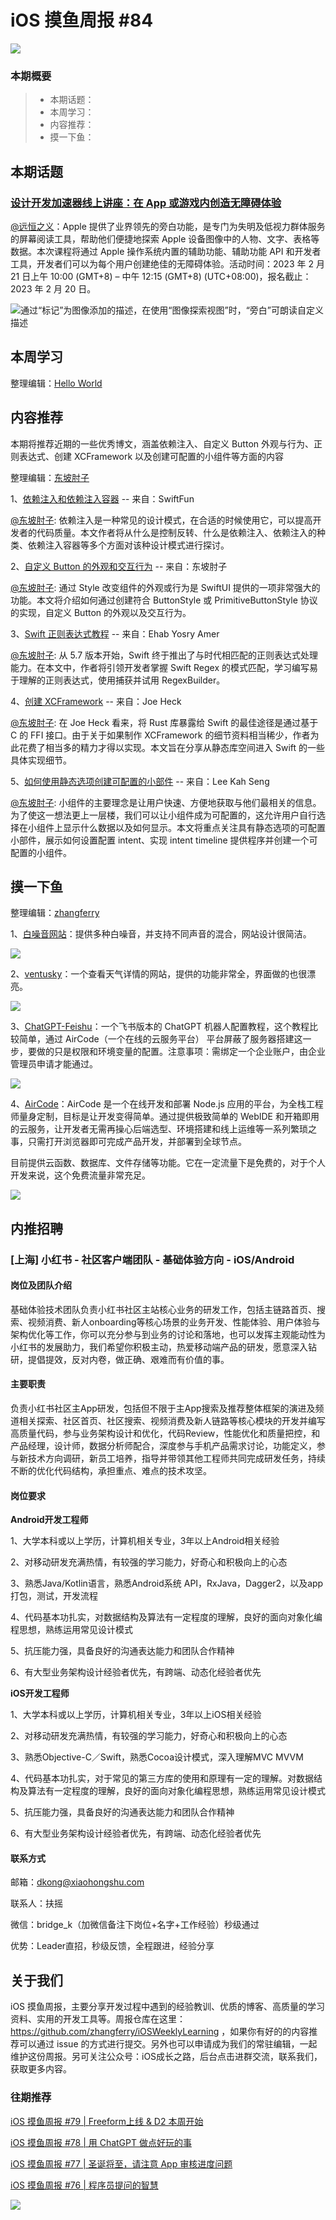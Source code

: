 # iOS 摸鱼周报 #84

![](https://cdn.zhangferry.com/Images/moyu_weekly_cover.jpeg)

### 本期概要

> * 本期话题：
> * 本周学习：
> * 内容推荐：
> * 摸一下鱼：

## 本期话题

### [设计开发加速器线上讲座：在 App 或游戏内创造无障碍体验](https://developer.apple.com/events/view/ZJPV5C8NC8/dashboard "设计开发加速器线上讲座：在 App 或游戏内创造无障碍体验")

[@远恒之义](https://github.com/eternaljust)：Apple 提供了业界领先的旁白功能，是专门为失明及低视力群体服务的屏幕阅读工具，帮助他们便捷地探索 Apple 设备图像中的人物、文字、表格等数据。本次课程将通过 Apple 操作系统内置的辅助功能、辅助功能 API 和开发者工具，开发者们可以为每个用户创建绝佳的无障碍体验。活动时间：2023 年 2 月 21 日上午 10:00 (GMT+8) – 中午 12:15 (GMT+8) (UTC+08:00)，报名截止：2023 年 2 月 20 日。

![通过“标记”为图像添加的描述，在使用“图像探索视图”时，“旁白”可朗读自定义描述](https://cdn.zhangferry.com/Images/84-markup-image-voiceover.png)

## 本周学习

整理编辑：[Hello World](https://juejin.cn/user/2999123453164605/posts)



## 内容推荐

本期将推荐近期的一些优秀博文，涵盖依赖注入、自定义 Button 外观与行为、正则表达式、创建 XCFramework 以及创建可配置的小组件等方面的内容

整理编辑：[东坡肘子](https://www.fatbobman.com/)

1、[依赖注入和依赖注入容器](https://juejin.cn/post/7193220280993447992 "依赖注入和依赖注入容器") -- 来自：SwiftFun

[@东坡肘子](https://www.fatbobman.com/): 依赖注入是一种常见的设计模式，在合适的时候使用它，可以提高开发者的代码质量。本文作者将从什么是控制反转、什么是依赖注入、依赖注入的种类、依赖注入容器等多个方面对该种设计模式进行探讨。

2、[自定义 Button 的外观和交互行为](https://www.fatbobman.com/posts/custom-button-style-in-SwiftUI/ "自定义 Button 的外观和交互行为") -- 来自：东坡肘子

[@东坡肘子](https://www.fatbobman.com/): 通过 Style 改变组件的外观或行为是 SwiftUI 提供的一项非常强大的功能。本文将介绍如何通过创建符合 ButtonStyle 或 PrimitiveButtonStyle 协议的实现，自定义 Button 的外观以及交互行为。

3、[Swift 正则表达式教程](https://www.kodeco.com/36182126-swift-regex-tutorial-getting-started "Swift 正则表达式教程") -- 来自：Ehab Yosry Amer

[@东坡肘子](https://www.fatbobman.com/): 从 5.7 版本开始，Swift 终于推出了与时代相匹配的正则表达式处理能力。在本文中，作者将引领开发者掌握 Swift Regex 的模式匹配，学习编写易于理解的正则表达式，使用捕获并试用 RegexBuilder。

4、[创建 XCFramework](https://rhonabwy.com/2023/02/10/creating-an-xcframework/ "创建 XCFramework") -- 来自：Joe Heck

[@东坡肘子](https://www.fatbobman.com/): 在 Joe Heck 看来，将 Rust 库暴露给 Swift 的最佳途径是通过基于 C 的 FFI 接口。由于关于如果制作 XCFramework 的细节资料相当稀少，作者为此花费了相当多的精力才得以实现。本文旨在分享从静态库空间进入 Swift 的一些具体实现细节。

5、[如何使用静态选项创建可配置的小部件](https://swiftsenpai.com/development/configurable-widgets-static-options/?utm_source=rss&utm_medium=rss&utm_campaign=configurable-widgets-static-options "如何使用静态选项创建可配置的小部件") -- 来自：Lee Kah Seng

[@东坡肘子](https://www.fatbobman.com/): 小组件的主要理念是让用户快速、方便地获取与他们最相关的信息。为了使这一想法更上一层楼，我们可以让小组件成为可配置的，这允许用户自行选择在小组件上显示什么数据以及如何显示。本文将重点关注具有静态选项的可配置小部件，展示如何设置配置 intent、实现 intent timeline 提供程序并创建一个可配置的小组件。

## 摸一下鱼

整理编辑：[zhangferry](https://zhangferry.com)

1、[白噪音网站](https://asoftmurmur.com/ "白噪音网站")：提供多种白噪音，并支持不同声音的混合，网站设计很简洁。

![](https://cdn.zhangferry.com/Images/20230212161625.png)

2、[ventusky](https://www.ventusky.com/ "ventusky")：一个查看天气详情的网站，提供的功能非常全，界面做的也很漂亮。

![](https://cdn.zhangferry.com/Images/20230212201409.png)

3、[ChatGPT-Feishu](https://github.com/bestony/ChatGPT-Feishu "ChatGPT-Feishu")：一个飞书版本的 ChatGPT 机器人配置教程，这个教程比较简单，通过 AirCode（一个在线的云服务平台） 平台屏蔽了服务器搭建这一步，要做的只是权限和环境变量的配置。注意事项：需绑定一个企业账户，由企业管理员申请才能通过。

![](https://cdn.zhangferry.com/Images/20230212193413.png)

4、[AirCode](https://aircode.io/ "AirCode")：AirCode 是一个在线开发和部署 Node.js 应用的平台，为全栈工程师量身定制，目标是让开发变得简单。通过提供极致简单的 WebIDE 和开箱即用的云服务，让开发者无需再操心后端选型、环境搭建和线上运维等一系列繁琐之事，只需打开浏览器即可完成产品开发，并部署到全球节点。

目前提供云函数、数据库、文件存储等功能。它在一定流量下是免费的，对于个人开发来说，这个免费流量非常充足。

![](https://cdn.zhangferry.com/Images/20230212194101.png)

## 内推招聘

### [上海] 小红书 - 社区客户端团队 - 基础体验方向 - iOS/Android

#### 岗位及团队介绍

基础体验技术团队负责小红书社区主站核心业务的研发工作，包括主链路首页、搜索、视频消费、新人onboarding等核心场景的业务开发、性能体验、用户体验与架构优化等工作，你可以充分参与到业务的讨论和落地，也可以发挥主观能动性为小红书的发展助力，我们希望你积极主动，热爱移动端产品的研发，愿意深入钻研，提倡提效，反对内卷，做正确、艰难而有价值的事。

#### 主要职责

负责小红书社区主App研发，包括但不限于主App搜索及推荐整体框架的演进及频道相关探索、社区首页、社区搜索、视频消费及新人链路等核心模块的开发并编写高质量代码，参与业务架构设计和优化，代码Review，性能优化和质量把控，和产品经理，设计师，数据分析师配合，深度参与手机产品需求讨论，功能定义，参与新技术方向调研，新员工培养，指导并带领其他工程师共同完成研发任务，持续不断的优化代码结构，承担重点、难点的技术攻坚。

#### 岗位要求

**Android开发工程师**

1、大学本科或以上学历，计算机相关专业，3年以上Android相关经验

2、对移动研发充满热情，有较强的学习能力，好奇心和积极向上的心态

3、熟悉Java/Kotlin语言，熟悉Android系统 API，RxJava，Dagger2，以及app 打包，测试，开发流程

4、代码基本功扎实，对数据结构及算法有一定程度的理解，良好的面向对象化编程思想，熟练运用常见设计模式

5、抗压能力强，具备良好的沟通表达能力和团队合作精神

6、有大型业务架构设计经验者优先，有跨端、动态化经验者优先

**iOS开发工程师**

1、大学本科或以上学历，计算机相关专业，3年以上iOS相关经验

2、对移动研发充满热情，有较强的学习能力，好奇心和积极向上的心态

3、熟悉Objective-C／Swift，熟悉Cocoa设计模式，深入理解MVC MVVM

4、代码基本功扎实，对于常见的第三方库的使用和原理有一定的理解。对数据结构及算法有一定程度的理解，良好的面向对象化编程思想，熟练运用常见设计模式

5、抗压能力强，具备良好的沟通表达能力和团队合作精神

6、有大型业务架构设计经验者优先，有跨端、动态化经验者优先


#### 联系方式

邮箱：dkong@xiaohongshu.com

联系人：扶摇

微信：bridge_k（加微信备注下岗位+名字+工作经验）秒级通过

优势：Leader直招，秒级反馈，全程跟进，经验分享


## 关于我们

iOS 摸鱼周报，主要分享开发过程中遇到的经验教训、优质的博客、高质量的学习资料、实用的开发工具等。周报仓库在这里：https://github.com/zhangferry/iOSWeeklyLearning ，如果你有好的的内容推荐可以通过 issue 的方式进行提交。另外也可以申请成为我们的常驻编辑，一起维护这份周报。另可关注公众号：iOS成长之路，后台点击进群交流，联系我们，获取更多内容。

### 往期推荐

[iOS 摸鱼周报 #79 | Freeform上线 & D2 本周开始](https://mp.weixin.qq.com/s/HdEhmXt60853tzM6xiVUwA)

[iOS 摸鱼周报 #78 |  用 ChatGPT 做点好玩的事 ](https://mp.weixin.qq.com/s/27J4NguYRsxYWmff_6iDcg)

[iOS 摸鱼周报 #77 | 圣诞将至，请注意 App 审核进度问题](https://mp.weixin.qq.com/s/yYdGO1kRcwQJ3-z-aavHYA)

[iOS 摸鱼周报 #76 | 程序员提问的智慧](https://mp.weixin.qq.com/s/5chb-a9u7VMdLis1FG6B6Q)

![](https://cdn.zhangferry.com/Images/WechatIMG384.jpeg)
